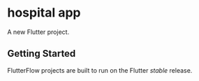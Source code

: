 # hospital app

A new Flutter project.

## Getting Started

FlutterFlow projects are built to run on the Flutter _stable_ release.
